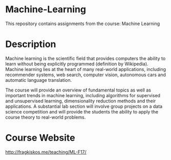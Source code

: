 # Machine-Learning
This repository contains assignments from the course: Machine Learning
# Description
Machine learning is the scientific field that provides computers the ability to learn without being explicitly programmed (definition by Wikipedia). Machine learning lies at the heart of many real-world applications, including recommender systems, web search, computer vision, autonomous cars and automatic language translation.

The course will provide an overview of fundamental topics as well as important trends in machine learning, including algorithms for supervised and unsupervised learning, dimensionality reduction methods and their applications. A substantial lab section will involve group projects on a data science competition and will provide the students the ability to apply the course theory to real-world problems.
# Course Website
http://fragkiskos.me/teaching/ML-F17/
